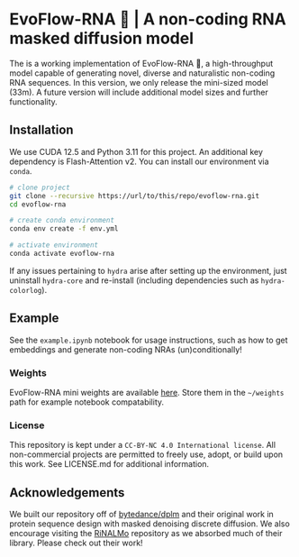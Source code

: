 <!-- <div align="center"> -->

# EvoFlow-RNA 🧬 | A non-coding RNA masked diffusion model

The is a working implementation of EvoFlow-RNA 🧬, a high-throughput model capable of generating novel, diverse and naturalistic non-coding RNA sequences. In this version, we only release the mini-sized model (33m). A future version will include additional model sizes and further functionality.

## Installation

We use CUDA 12.5 and Python 3.11 for this project. An additional key dependency is Flash-Attention v2. You can install our environment via `conda`.

```bash
# clone project
git clone --recursive https://url/to/this/repo/evoflow-rna.git
cd evoflow-rna

# create conda environment
conda env create -f env.yml

# activate environment
conda activate evoflow-rna

```

If any issues pertaining to `hydra` arise after setting up the environment, just uninstall `hydra-core` and re-install (including dependencies such as `hydra-colorlog`).

## Example

See the `example.ipynb` notebook for usage instructions, such as how to get embeddings and generate non-coding NRAs (un)conditionally!

### Weights

EvoFlow-RNA mini weights are available [here](https://drive.google.com/drive/folders/16_XFmWFq3fVMK-nOhWUIyo8-1cLoScPm?usp=sharing). Store them in the `~/weights` path for example notebook compatability.

### License

This repository is kept under a `CC-BY-NC 4.0 International license`. All non-commercial projects are permitted to freely use, adopt, or build upon this work. See LICENSE.md for additional information.

## Acknowledgements

We built our repository off of [bytedance/dplm](https://github.com/bytedance/dplm) and their original work in protein sequence design with masked denoising discrete diffusion. We also encourage visiting the [RiNALMo](https://github.com/lbcb-sci/RiNALMo) repository as we absorbed much of their library. Please check out their work!